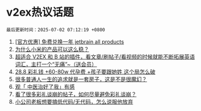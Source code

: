 # v2ex热议话题

`最后更新时间：2025-07-02 07:12:19 +0800`

1. [[官方优惠] 免费兑换一年 jetbrain all products](https://www.v2ex.com/t/1142148)
1. [为什么小米的产品可以这么稳？](https://www.v2ex.com/t/1142116)
1. [超适合 V2EX 和 B 站的插件，看文章/刷帖子/看视频的时候就能不断拓展英语词汇，主打一个“无痛”~（送会员）](https://www.v2ex.com/t/1142218)
1. [28.8 彩礼钱 +60-80w 代孕费 +孩子要跟她姓 这个局怎么破](https://www.v2ex.com/t/1142277)
1. [很多普通人一生的追求就是一套房子，这是不是很魔幻？](https://www.v2ex.com/t/1142119)
1. [观「	中医治好了我」有感](https://www.v2ex.com/t/1142228)
1. [看了很多彩礼谈崩的帖子，如何尽量避免彩礼谈崩？](https://www.v2ex.com/t/1142118)
1. [小公司老板想要搞低代码/无代码，怎么说服他放弃](https://www.v2ex.com/t/1142172)

